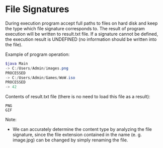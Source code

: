# File Signatures

During execution program accept full paths to files on hard disk and keep the type which file signature corresponds to. 
The result of program execution will be written to result.txt file. 
If a signature cannot be defined, the execution result is UNDEFINED (no information should be written into the file).

Example of program operation:

``` PowerShell
$java Main
-> C:/Users/Admin/images.png
PROCESSED
-> C:/Users/Admin/Games/WoW.iso
PROCESSED
-> 42
```

Contents of result.txt file (there is no need to load this file as a result):

```
PNG
GIF
```

Note:

- We can accurately determine the content type by analyzing the file signature, since the file extension contained in the name (e. g. image.jpg) can be changed by simply renaming the file.
